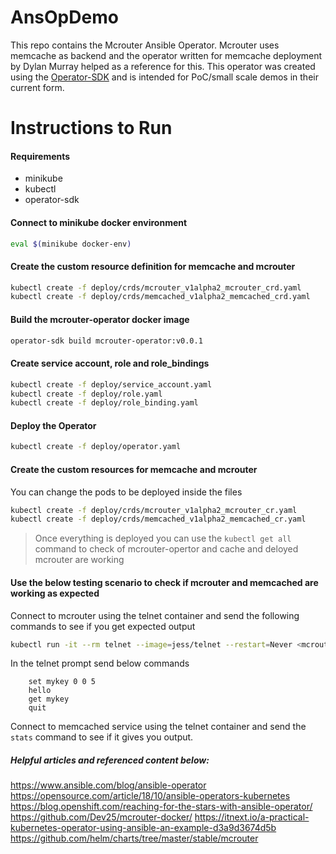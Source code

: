 # AnsOpDemo

This repo contains the Mcrouter Ansible Operator. Mcrouter uses memcache as backend and the operator written for memcache deployment by Dylan Murray helped as a reference for this.
This operator was created using the [Operator-SDK](https://github.com/operator-framework/operator-sdk) and is intended for PoC/small scale demos in their current form.

# Instructions to Run

#### Requirements
- minikube
- kubectl
- operator-sdk
#### Connect to minikube docker environment
```sh
eval $(minikube docker-env)
```
####  Create the custom resource definition for memcache and mcrouter
```sh
kubectl create -f deploy/crds/mcrouter_v1alpha2_mcrouter_crd.yaml
kubectl create -f deploy/crds/memcached_v1alpha2_memcached_crd.yaml
```
#### Build the mcrouter-operator docker image
```sh
operator-sdk build mcrouter-operator:v0.0.1
```
#### Create service account, role and role_bindings
```sh
kubectl create -f deploy/service_account.yaml
kubectl create -f deploy/role.yaml
kubectl create -f deploy/role_binding.yaml
```
#### Deploy the Operator
```sh
kubectl create -f deploy/operator.yaml
```
#### Create the custom resources for memcache and mcrouter
You can change the pods to be deployed inside the files
```sh
kubectl create -f deploy/crds/mcrouter_v1alpha2_mcrouter_cr.yaml
kubectl create -f deploy/crds/memcached_v1alpha2_memcached_cr.yaml
```

> Once everything is deployed you can use the `kubectl get all` command 
> to check of mcrouter-opertor and cache and deloyed mcrouter are working

#### Use the below testing scenario to check if mcrouter and memcached are working as expected
Connect to mcrouter using the telnet container and send the following commands to see if you get expected output
```sh
kubectl run -it --rm telnet --image=jess/telnet --restart=Never <mcrouter_pod_ip> 5000
```
In the telnet prompt send below commands
```
    set mykey 0 0 5
    hello
    get mykey
    quit
```
Connect to memcached service using the telnet container and send the `stats` command to see if it gives you output.

##### Helpful articles and referenced content below:
https://www.ansible.com/blog/ansible-operator
https://opensource.com/article/18/10/ansible-operators-kubernetes
https://blog.openshift.com/reaching-for-the-stars-with-ansible-operator/
https://github.com/Dev25/mcrouter-docker/
https://itnext.io/a-practical-kubernetes-operator-using-ansible-an-example-d3a9d3674d5b
https://github.com/helm/charts/tree/master/stable/mcrouter
